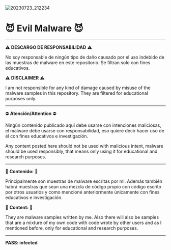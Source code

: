 ![20230723_212234](https://github.com/5kidRo0t/Evil_Batch/assets/137389975/473a7e4a-a584-43ba-a6c3-3288ec4391e3)

# 😈 **Evil Malware** 😈

---

⚠️ **DESCARGO DE RESPONSABILIDAD** ⚠️

No soy responsable de ningún tipo de daño causado por el uso indebido de las muestras de malware en este repositorio. Se filtran solo con fines educativos.

⚠️ **DISCLAIMER** ⚠️

I am not responsible for any kind of damage caused by misuse of the malware samples in this repository.  They are filtered for educational purposes only.

---

⛔ **Atención/Attention** ⛔

Ningún contenido publicado aquí debe usarse con intenciones maliciosas, el malware debe usarse con responsabilidad, eso quiere decir hacer uso de él con fines educativos e investigación.

Any content posted here should not be used with malicious intent, malware should be used responsibly, that means only using it for educational and research purposes.

---

🦠 **Contenido:** 🐛

Principalmente son muestras de malware escritas por mi. Además también habrá muestras que sean una mezcla de código propio con código escrito por otros usuarios y como mencioné anteriormente únicamente con fines educativos e investigación.

🦠 **Content:** 🐛

They are malware samples written by me. Also there will also be samples that are a mixture of my own code with code wrote by other users and as I mentioned before, only for educational and research purposes.

---

**PASS: infected**
